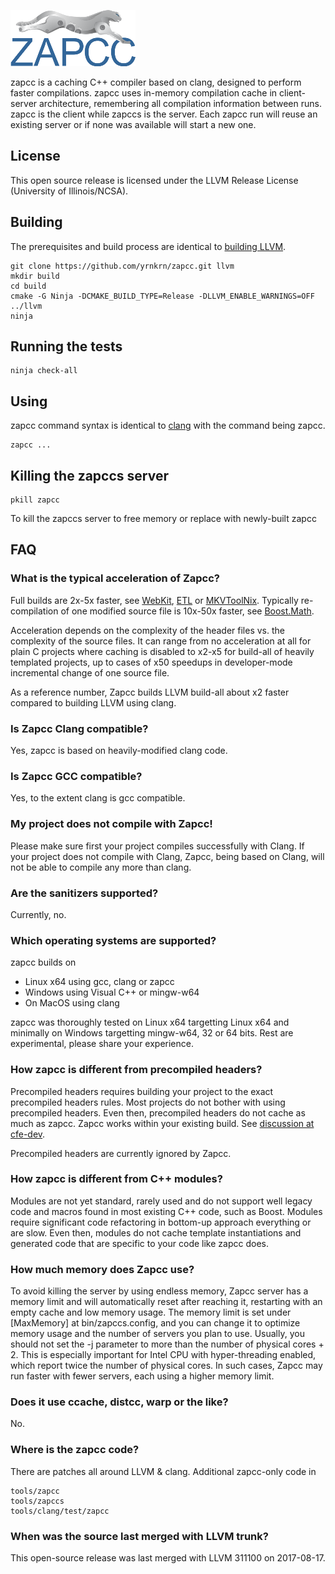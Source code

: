 ![ZAPCC Logo](/docs/zapcc/zapcc-logo.png)

zapcc is a caching C++ compiler based on clang, designed to perform faster compilations.
zapcc uses in-memory compilation cache in client-server architecture, remembering all compilation information between runs. 
zapcc is the client while zapccs is the server. Each zapcc run will reuse an existing server or if none was available will start a new one.

## License

This open source release is licensed under the LLVM Release License (University of Illinois/NCSA).

## Building

The prerequisites and build process are identical to [building LLVM](https://llvm.org/docs/CMake.html).

    git clone https://github.com/yrnkrn/zapcc.git llvm
    mkdir build
    cd build
    cmake -G Ninja -DCMAKE_BUILD_TYPE=Release -DLLVM_ENABLE_WARNINGS=OFF ../llvm
    ninja
    
## Running the tests
    
    ninja check-all

## Using

zapcc command syntax is identical to [clang](https://clang.llvm.org/docs/UsersManual.html) with the command being zapcc.
   
    zapcc ...
   
## Killing the zapccs server

    pkill zapcc

To kill the zapccs server to free memory or replace with newly-built zapcc
    
## FAQ

### What is the typical acceleration of Zapcc?

Full builds are 2x-5x faster, see [WebKit](https://www.zapcc.com/demo-webkit), [ETL](https://baptiste-wicht.com/posts/2016/12/zapcc-cpp-compilation-speed-against-gcc-54-and-clang-39.html) or  [MKVToolNix](https://www.bunkus.org/blog/2018/06/speeding-up-mkvtoolnix-compilation-speed-with-zapcc/).
Typically re-compilation of one modified source file is 10x-50x faster, see [Boost.Math](https://www.zapcc.com/demo-incremental-build/). 

Acceleration depends on the complexity of the header files vs. the complexity of the source files. It can range from no acceleration at all for plain C projects where caching is disabled to x2-x5 for build-all of heavily templated projects, up to cases of x50 speedups in developer-mode incremental change of one source file.

As a reference number, Zapcc builds LLVM build-all about x2 faster compared to building LLVM using clang.

### Is Zapcc Clang compatible?

Yes, zapcc is based on heavily-modified clang code.

### Is Zapcc GCC compatible?

Yes, to the extent clang is gcc compatible.

### My project does not compile with Zapcc!

Please make sure first your project compiles successfully with Clang. If your project does not compile with Clang, Zapcc, being based on Clang, will not be able to compile any more than clang.

### Are the sanitizers supported?

Currently, no.

### Which operating systems are supported?

zapcc builds on 
* Linux x64 using gcc, clang or zapcc
* Windows using Visual C++ or mingw-w64
* On MacOS using clang

zapcc was thoroughly tested on Linux x64 targetting Linux x64 and minimally on Windows targetting mingw-w64, 32 or 64 bits.
Rest are experimental, please share your experience.

### How zapcc is different from precompiled headers?

Precompiled headers requires building your project to the exact precompiled headers rules. Most projects do not bother with using precompiled headers. Even then, precompiled  headers do not cache as much as zapcc. Zapcc works within your existing build.
See [discussion at cfe-dev](http://lists.llvm.org/pipermail/cfe-dev/2015-May/043155.html).

Precompiled headers are currently ignored by Zapcc.

### How zapcc is different from C++ modules?

Modules are not yet standard, rarely used and do not support well legacy code and macros found in most existing C++ code, such as Boost. Modules require significant code refactoring in bottom-up approach everything or are slow. Even then, modules do not cache template instantiations and generated code that are specific to your code like zapcc does.

### How much memory does Zapcc use?

To avoid killing the server by using endless memory, Zapcc server has a memory limit and will automatically reset after reaching it, restarting with an empty cache and low memory usage. The memory limit is set under [MaxMemory] at bin/zapccs.config, and you can change it to optimize memory usage and the number of servers you plan to use. Usually, you should not set the -j parameter to more than the number of physical cores + 2. This is especially important for Intel CPU with hyper-threading enabled, which report twice the number of physical cores. In such cases, Zapcc may run faster with fewer servers, each using a higher memory limit.

### Does it use ccache, distcc, warp or the like?

No.

### Where is the zapcc code?

There are patches all around LLVM & clang.
Additional zapcc-only code in

    tools/zapcc
    tools/zapccs
    tools/clang/test/zapcc

### When was the source last merged with LLVM trunk?

This open-source release was last merged with LLVM 311100 on 2017-08-17.
